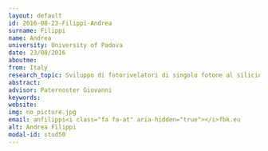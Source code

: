 ```yaml
---
layout: default 
id: 2016-08-23-Filippi-Andrea
surname: Filippi
name: Andrea
university: University of Padova
date: 23/08/2016
aboutme: 
from: Italy
research_topic: Sviluppo di fotorivelatori di singolo fotone al silicio con integrazione di nanostrutture plasmoniche
abstract: 
advisor: Paternoster Giovanni
keywords: 
website: 
img: no_picture.jpg
email: anfilippi<i class="fa fa-at" aria-hidden="true"></i>fbk.eu
alt: Andrea Filippi
modal-id: stud50
---
```

